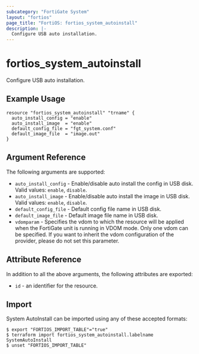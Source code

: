 ```yaml
---
subcategory: "FortiGate System"
layout: "fortios"
page_title: "FortiOS: fortios_system_autoinstall"
description: |-
  Configure USB auto installation.
---
```


# fortios_system_autoinstall
Configure USB auto installation.

## Example Usage

```hcl
resource "fortios_system_autoinstall" "trname" {
  auto_install_config = "enable"
  auto_install_image  = "enable"
  default_config_file = "fgt_system.conf"
  default_image_file  = "image.out"
}
```

## Argument Reference

The following arguments are supported:

* `auto_install_config` - Enable/disable auto install the config in USB disk. Valid values: `enable`, `disable`.
* `auto_install_image` - Enable/disable auto install the image in USB disk. Valid values: `enable`, `disable`.
* `default_config_file` - Default config file name in USB disk.
* `default_image_file` - Default image file name in USB disk.
* `vdomparam` - Specifies the vdom to which the resource will be applied when the FortiGate unit is running in VDOM mode. Only one vdom can be specified. If you want to inherit the vdom configuration of the provider, please do not set this parameter.


## Attribute Reference

In addition to all the above arguments, the following attributes are exported:
* `id` - an identifier for the resource.

## Import

System AutoInstall can be imported using any of these accepted formats:
```
$ export "FORTIOS_IMPORT_TABLE"="true"
$ terraform import fortios_system_autoinstall.labelname SystemAutoInstall
$ unset "FORTIOS_IMPORT_TABLE"
```
